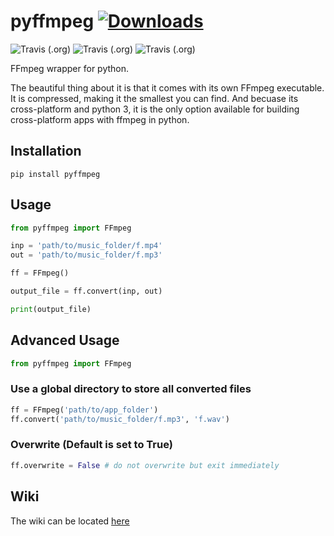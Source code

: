 # pyffmpeg  [![Downloads](https://pepy.tech/badge/pyffmpeg)](https://pepy.tech/project/pyffmpeg)
![Travis (.org)](https://img.shields.io/travis/deuteronomy-works/pyffmpeg/build-linux?label=Linux&logo=linux&logoColor=white&style=for-the-badge)  ![Travis (.org)](https://img.shields.io/travis/deuteronomy-works/pyffmpeg/build-darwin?label=MacOs&logo=apple&style=for-the-badge)  ![Travis (.org)](https://img.shields.io/travis/deuteronomy-works/pyffmpeg/build-windows?label=Windows&logo=windows&style=for-the-badge)

FFmpeg wrapper for python.

The beautiful thing about it is that it comes with its own FFmpeg executable. It is compressed, making it the smallest you can find. And becuase its cross-platform and python 3, it is the only option available for building cross-platform apps with ffmpeg in python.

## Installation
    pip install pyffmpeg

## Usage
```python
from pyffmpeg import FFmpeg

inp = 'path/to/music_folder/f.mp4'
out = 'path/to/music_folder/f.mp3'

ff = FFmpeg()

output_file = ff.convert(inp, out)

print(output_file)

```

## Advanced Usage
```python
from pyffmpeg import FFmpeg
```

### Use a global directory to store all converted files
```python
ff = FFmpeg('path/to/app_folder')
ff.convert('path/to/music_folder/f.mp3', 'f.wav')
```

### Overwrite (Default is set to True)
```python
ff.overwrite = False # do not overwrite but exit immediately
```

## Wiki
The wiki can be located [here](https://github.com/deuteronomy-works/pyffmpeg/wiki)
